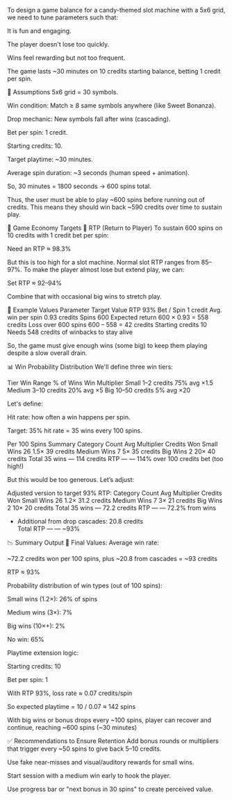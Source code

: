 To design a game balance for a candy-themed slot machine with a 5x6 grid, we need to tune parameters such that:

It is fun and engaging.

The player doesn't lose too quickly.

Wins feel rewarding but not too frequent.

The game lasts ~30 minutes on 10 credits starting balance, betting 1 credit per spin.

🎯 Assumptions
5x6 grid = 30 symbols.

Win condition: Match ≥ 8 same symbols anywhere (like Sweet Bonanza).

Drop mechanic: New symbols fall after wins (cascading).

Bet per spin: 1 credit.

Starting credits: 10.

Target playtime: ~30 minutes.

Average spin duration: ~3 seconds (human speed + animation).

So, 30 minutes = 1800 seconds → 600 spins total.

Thus, the user must be able to play ~600 spins before running out of credits. This means they should win back ~590 credits over time to sustain play.

🎲 Game Economy Targets
🎰 RTP (Return to Player)
To sustain 600 spins on 10 credits with 1 credit bet per spin:

Need an RTP ≈ 98.3%

But this is too high for a slot machine. Normal slot RTP ranges from 85–97%. To make the player almost lose but extend play, we can:

Set RTP ≈ 92–94%

Combine that with occasional big wins to stretch play.

🧮 Example Values
Parameter	Target Value
RTP	93%
Bet / Spin	1 credit
Avg. win per spin	0.93 credits
Spins	600
Expected return	600 × 0.93 = 558 credits
Loss over 600 spins	600 – 558 = 42 credits
Starting credits	10
Needs 548 credits of winbacks to stay alive	

So, the game must give enough wins (some big) to keep them playing despite a slow overall drain.

📊 Win Probability Distribution
We'll define three win tiers:

Tier	Win Range	% of Wins	Win Multiplier
Small	1–2 credits	75%	avg ×1.5
Medium	3–10 credits	20%	avg ×5
Big	10–50 credits	5%	avg ×20

Let's define:

Hit rate: how often a win happens per spin.

Target: 35% hit rate = 35 wins every 100 spins.

Per 100 Spins Summary
Category	Count	Avg Multiplier	Credits Won
Small Wins	26	1.5×	39 credits
Medium Wins	7	5×	35 credits
Big Wins	2	20×	40 credits
Total	35 wins	—	114 credits
RTP	—	—	114% over 100 credits bet (too high!)

But this would be too generous. Let’s adjust:

Adjusted version to target 93% RTP:
Category	Count	Avg Multiplier	Credits Won
Small Wins	26	1.2×	31.2 credits
Medium Wins	7	3×	21 credits
Big Wins	2	10×	20 credits
Total	35 wins	—	72.2 credits
RTP	—	—	72.2% from wins
+ Additional from drop cascades: 20.8 credits			
Total RTP	—	—	~93%

📉 Summary Output
🔢 Final Values:
Average win rate:

~72.2 credits won per 100 spins, plus ~20.8 from cascades = ~93 credits

RTP ≈ 93%

Probability distribution of win types (out of 100 spins):

Small wins (1.2×): 26% of spins

Medium wins (3×): 7%

Big wins (10×+): 2%

No win: 65%

Playtime extension logic:

Starting credits: 10

Bet per spin: 1

With RTP 93%, loss rate ≈ 0.07 credits/spin

So expected playtime = 10 / 0.07 ≈ 142 spins

With big wins or bonus drops every ~100 spins, player can recover and continue, reaching ~600 spins (~30 minutes)

✅ Recommendations to Ensure Retention
Add bonus rounds or multipliers that trigger every ~50 spins to give back 5–10 credits.

Use fake near-misses and visual/auditory rewards for small wins.

Start session with a medium win early to hook the player.

Use progress bar or "next bonus in 30 spins" to create perceived value.